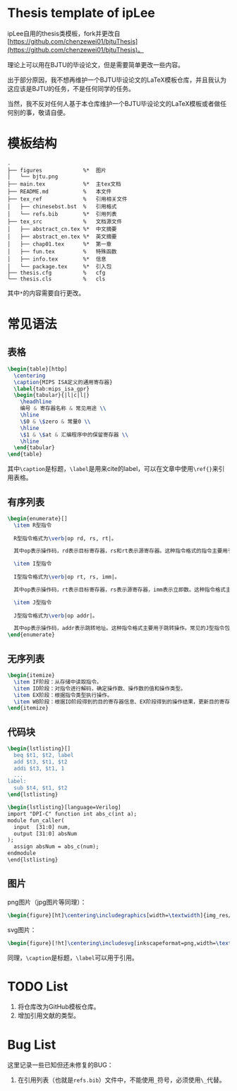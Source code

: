 # Thesis template of ipLee

ipLee自用的thesis类模板，fork并更改自[https://github.com/chenzewei01/bjtuThesis](https://github.com/chenzewei01/bjtuThesis)。

理论上可以用在BJTU的毕设论文，但是需要简单更改一些内容。

出于部分原因，我不想再维护一个BJTU毕设论文的LaTeX模板仓库，并且我认为这应该是BJTU的任务，不是任何同学的任务。

当然，我不反对任何人基于本仓库维护一个BJTU毕设论文的LaTeX模板或者做任何别的事，敬请自便。



# 模板结构

```
.
├── figures				%*	图片
│   └── bjtu.png
├── main.tex			%*	主tex文档
├── README.md			%	本文件
├── tex_ref				%	引用相关文件
│   ├── chinesebst.bst	%	引用格式
│   └── refs.bib		%*	引用列表
├── tex_src				%	文档源文件
│   ├── abstract_cn.tex	%*	中文摘要
│   ├── abstract_en.tex	%*	英文摘要
│   ├── chap01.tex		%*	第一章
│   ├── fun.tex			%	特殊函数
│   ├── info.tex		%*	信息
│   └── package.tex		%*	引入包
├── thesis.cfg			%	cfg
└── thesis.cls			%	cls
```

其中`*`的内容需要自行更改。



# 常见语法

## 表格

```latex
\begin{table}[htbp]
  \centering
  \caption{MIPS ISA定义的通用寄存器}
  \label{tab:mips_isa_gpr}
  \begin{tabular}{|l|c|l|}
    \headhline
    编号 & 寄存器名称 & 常见用途 \\ 
    \hline
    \$0 & \$zero & 常量0 \\
    \hline
    \$1 & \$at & 汇编程序中的保留寄存器 \\
    \hline
  \end{tabular}
\end{table}
```

其中`\caption`是标题，`\label`是用来cite的label，可以在文章中使用`\ref{}`来引用表格。



## 有序列表

```latex
\begin{enumerate}[]
  \item R型指令
  
  R型指令格式为\verb|op rd, rs, rt|。

  其中op表示操作码，rd表示目标寄存器，rs和rt表示源寄存器。这种指令格式的指令主要用于寄存器之间的操作，如加、减、与、或等。常见的R型指令包括：\verb|add, sub, and, or|。

  \item I型指令
  
  I型指令格式为\verb|op rt, rs, imm|。

  其中op表示操作码，rt表示目标寄存器，rs表示源寄存器，imm表示立即数。这种指令格式主要用于数据传输和算术逻辑运算等操作。常见的I型指令包括：\verb|addi, lw, sw, beq|。

  \item J型指令
  
  J型指令格式为\verb|op addr|。

  其中op表示操作码，addr表示跳转地址。这种指令格式主要用于跳转操作。常见的J型指令包括：\verb|j, jal|。
\end{enumerate}
```



## 无序列表

```latex
\begin{itemize}
  \item IF阶段：从存储中读取指令。
  \item ID阶段：对指令进行解码，确定操作数、操作数的值和操作类型。
  \item EX阶段：根据指令类型执行操作。
  \item WB阶段：根据ID阶段得到的目的寄存器信息、EX阶段得到的操作结果，更新目的寄存器的值。
\end{itemize}
```



## 代码块

```latex
\begin{lstlisting}[]
  beq $t1, $t2, label
  add $t3, $t1, $t2
  addi $t3, $t1, 1
  ...
label: 
  sub $t4, $t1, $t2
\end{lstlisting}

\begin{lstlisting}[language=Verilog]
import "DPI-C" function int abs_c(int a);
module fun_caller(
  input  [31:0] num,
  output [31:0] absNum
);
  assign absNum = abs_c(num);
endmodule
\end{lstlisting}
```



## 图片

png图片（jpg图片等同理）：

```latex
\begin{figure}[ht]\centering\includegraphics[width=\textwidth]{img_res/workflow_sim.drawio.png}\caption{仿真流程}\label{fig:workflow_sim}\end{figure}
```

svg图片：

```latex
\begin{figure}[!ht]\centering\includesvg[inkscapeformat=png,width=\textwidth]{img_res/simple_fsm_wave.svg}\caption{简单FSM对应波形图}\label{fig:wave_simple}\end{figure}
```

同理，`\caption`是标题，`\label`可以用于引用。



# TODO List

1. 将仓库改为GitHub模板仓库。
2. 增加引用文献的类型。


# Bug List

这里记录一些已知但还未修复的BUG：

1. 在引用列表（也就是`refs.bib`）文件中，不能使用`_`符号，必须使用`\_`代替。
